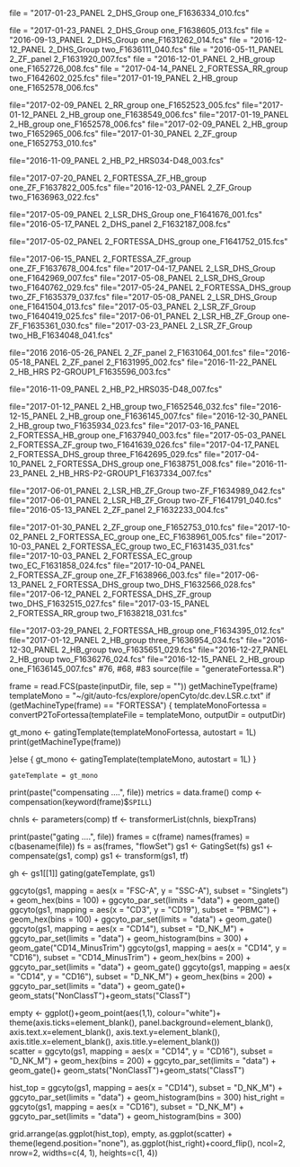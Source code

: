 file = "2017-01-23_PANEL 2_DHS_Group one_F1636334_010.fcs"

file = "2017-01-23_PANEL 2_DHS_Group one_F1638605_013.fcs"
file = "2016-09-13_PANEL 2_DHS_Group one_F1631262_014.fcs"
file = "2016-12-12_PANEL 2_DHS_Group two_F1636111_040.fcs"
file = "2016-05-11_PANEL 2_ZF_panel 2_F1631920_007.fcs"
file = "2016-12-01_PANEL 2_HB_group one_F1652726_008.fcs"
file = "2017-04-14_PANEL 2_FORTESSA_RR_group two_F1642602_025.fcs"
file="2017-01-19_PANEL 2_HB_group one_F1652578_006.fcs"

file="2017-02-09_PANEL 2_RR_group one_F1652523_005.fcs"
file="2017-01-12_PANEL 2_HB_group one_F1638549_006.fcs"
file="2017-01-19_PANEL 2_HB_group one_F1652578_006.fcs"
	file="2017-02-09_PANEL 2_HB_group two_F1652965_006.fcs"
file="2017-01-30_PANEL 2_ZF_group one_F1652753_010.fcs"





file="2016-11-09_PANEL 2_HB_P2_HRS034-D48_003.fcs"

file="2017-07-20_PANEL 2_FORTESSA_ZF_HB_group one_ZF_F1637822_005.fcs"
file="2016-12-03_PANEL 2_ZF_Group two_F1636963_022.fcs"

file="2017-05-09_PANEL 2_LSR_DHS_Group one_F1641676_001.fcs"
file="2016-05-17_PANEL 2_DHS_panel 2_F1632187_008.fcs"

file="2017-05-02_PANEL 2_FORTESSA_DHS_group one_F1641752_015.fcs"

file="2017-06-15_PANEL 2_FORTESSA_ZF_group one_ZF_F1637678_004.fcs"
file="2017-04-17_PANEL 2_LSR_DHS_Group one_F1642969_007.fcs"
file="2017-05-08_PANEL 2_LSR_DHS_Group two_F1640762_029.fcs"
file="2017-05-24_PANEL 2_FORTESSA_DHS_group two_ZF_F1635379_037.fcs"
file="2017-05-08_PANEL 2_LSR_DHS_Group one_F1641504_013.fcs"
file="2017-05-03_PANEL 2_LSR_ZF_Group two_F1640419_025.fcs"
file="2017-06-01_PANEL 2_LSR_HB_ZF_Group one-ZF_F1635361_030.fcs"
file="2017-03-23_PANEL 2_LSR_ZF_Group two_HB_F1634048_041.fcs"

file="2016 2016-05-26_PANEL 2_ZF_panel 2_F1631064_001.fcs"
file="2016-05-18_PANEL 2_ZF_panel 2_F1631995_002.fcs"
file="2016-11-22_PANEL 2_HB_HRS P2-GROUP1_F1635596_003.fcs"

file="2016-11-09_PANEL 2_HB_P2_HRS035-D48_007.fcs"


file="2017-01-12_PANEL 2_HB_group two_F1652546_032.fcs"
file="2016-12-15_PANEL 2_HB_group one_F1636145_007.fcs"
file="2016-12-30_PANEL 2_HB_group two_F1635934_023.fcs"
file="2017-03-16_PANEL 2_FORTESSA_HB_group one_F1637940_003.fcs"
file="2017-05-03_PANEL 2_FORTESSA_ZF_group two_F1641639_026.fcs"
file="2017-04-17_PANEL 2_FORTESSA_DHS_group three_F1642695_029.fcs"
file="2017-04-10_PANEL 2_FORTESSA_DHS_group one_F1638751_008.fcs"
file="2016-11-23_PANEL 2_HB_HRS-P2-GROUP1_F1637334_007.fcs"



file="2017-06-01_PANEL 2_LSR_HB_ZF_Group two-ZF_F1634989_042.fcs"
file="2017-06-01_PANEL 2_LSR_HB_ZF_Group two-ZF_F1641791_040.fcs"
file="2016-05-13_PANEL 2_ZF_panel 2_F1632233_004.fcs"

file="2017-01-30_PANEL 2_ZF_group one_F1652753_010.fcs"
file="2017-10-02_PANEL 2_FORTESSA_EC_group one_EC_F1638961_005.fcs"
file="2017-10-03_PANEL 2_FORTESSA_EC_group two_EC_F1631435_031.fcs"
file="2017-10-03_PANEL 2_FORTESSA_EC_group two_EC_F1631858_024.fcs"
file="2017-10-04_PANEL 2_FORTESSA_ZF_group one_ZF_F1638966_003.fcs"
file="2017-06-13_PANEL 2_FORTESSA_DHS_group two_DHS_F1632566_028.fcs"
file="2017-06-12_PANEL 2_FORTESSA_DHS_ZF_group two_DHS_F1632515_027.fcs"
file="2017-03-15_PANEL 2_FORTESSA_RR_group two_F1638218_031.fcs"

file="2017-03-29_PANEL 2_FORTESSA_HB_group one_F1634395_012.fcs"
file="2017-01-12_PANEL 2_HB_group three_F1636954_034.fcs"
file="2016-12-30_PANEL 2_HB_group two_F1635651_029.fcs"
file="2016-12-27_PANEL 2_HB_group two_F1636276_024.fcs"
file="2016-12-15_PANEL 2_HB_group one_F1636145_007.fcs"
 #76, #68, #83
source(file = "generateFortessa.R")

frame = read.FCS(paste(inputDir, file, sep = ""))
getMachineType(frame)
templateMono = "~/git/auto-fcs/explore/openCyto/dc.dev.LSR.c.txt"
if (getMachineType(frame) == "FORTESSA") {
  templateMonoFortessa = convertP2ToFortessa(templateFile = templateMono, outputDir = outputDir)
  
  gt_mono <-
    gatingTemplate(templateMonoFortessa, autostart = 1L)
  print(getMachineType(frame))
  
}else {
  gt_mono <-
    gatingTemplate(templateMono, autostart = 1L)
}

    gateTemplate = gt_mono
    
print(paste("compensating ....", file))
metrics = data.frame()
comp <- compensation(keyword(frame)$`SPILL`)

chnls <- parameters(comp)
tf <- transformerList(chnls, biexpTrans)

print(paste("gating ....", file))
frames = c(frame)
names(frames) = c(basename(file))
fs =  as(frames, "flowSet")
gs1 <- GatingSet(fs)
gs1 <- compensate(gs1, comp)
gs1 <- transform(gs1, tf)

gh <- gs1[[1]]
gating(gateTemplate, gs1)


ggcyto(gs1,
              mapping = aes(x = "FSC-A", y = "SSC-A"),
              subset = "Singlets") +
    geom_hex(bins = 100) + ggcyto_par_set(limits = "data") + geom_gate()
 ggcyto(gs1,
                mapping = aes(x = "CD3", y = "CD19"),
                subset = "PBMC") +
    geom_hex(bins = 100) + ggcyto_par_set(limits = "data") + geom_gate()   
ggcyto(gs1,
       mapping = aes(x = "CD14"),
       subset = "D_NK_M") + ggcyto_par_set(limits = "data") + geom_histogram(bins = 300) + geom_gate("CD14_MinusTrim")
ggcyto(gs1,
              mapping = aes(x = "CD14", y = "CD16"),
              subset = "CD14_MinusTrim") +
    geom_hex(bins = 200) + ggcyto_par_set(limits = "data") + geom_gate()
  ggcyto(gs1,
              mapping = aes(x = "CD14", y = "CD16"),
              subset = "D_NK_M") +
    geom_hex(bins = 200) + ggcyto_par_set(limits = "data") + geom_gate()+ geom_stats("NonClassT")+geom_stats("ClassT") 
 
empty <- ggplot()+geom_point(aes(1,1), colour="white")+
         theme(axis.ticks=element_blank(), 
               panel.background=element_blank(), 
               axis.text.x=element_blank(), axis.text.y=element_blank(),           
               axis.title.x=element_blank(), axis.title.y=element_blank())      
scatter =   ggcyto(gs1,
              mapping = aes(x = "CD14", y = "CD16"),
              subset = "D_NK_M") +
    geom_hex(bins = 200) + ggcyto_par_set(limits = "data") + geom_gate()+ geom_stats("NonClassT")+geom_stats("ClassT")
   
    
hist_top =   ggcyto(gs1,
       mapping = aes(x = "CD14"),
       subset = "D_NK_M") + ggcyto_par_set(limits = "data") + geom_histogram(bins = 300) 
       hist_right =   ggcyto(gs1,
       mapping = aes(x = "CD16"),
       subset = "D_NK_M") + ggcyto_par_set(limits = "data") + geom_histogram(bins = 300)
    
grid.arrange(as.ggplot(hist_top), empty, as.ggplot(scatter) + theme(legend.position="none"), as.ggplot(hist_right)+coord_flip(), ncol=2, nrow=2, widths=c(4, 1), heights=c(1, 4))
   